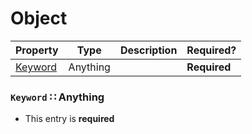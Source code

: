 <a id="map12"></a>
# Object

| Property | Type | Description | Required? |
| -------- | ---- | ----------- | --------- |
|[Keyword](#keyword-anything)|Anything| |**Required**|


<a id="keyword-anything"></a>
### `Keyword` ∷ Anything

* This entry is **required**



